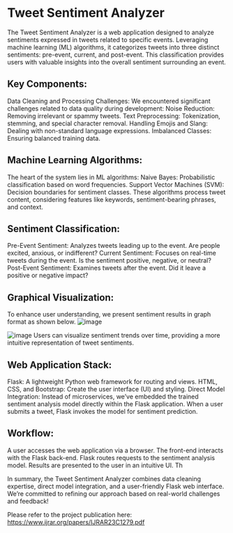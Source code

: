 # Tweet Sentiment Analyzer
The Tweet Sentiment Analyzer is a web application designed to analyze sentiments expressed in tweets related to specific events. Leveraging machine learning (ML) algorithms, it categorizes tweets into three distinct sentiments: pre-event, current, and post-event. This classification provides users with valuable insights into the overall sentiment surrounding an event.

## Key Components:
Data Cleaning and Processing Challenges:
We encountered significant challenges related to data quality during development:
Noise Reduction: Removing irrelevant or spammy tweets.
Text Preprocessing: Tokenization, stemming, and special character removal.
Handling Emojis and Slang: Dealing with non-standard language expressions.
Imbalanced Classes: Ensuring balanced training data.
## Machine Learning Algorithms:
The heart of the system lies in ML algorithms:
Naive Bayes: Probabilistic classification based on word frequencies.
Support Vector Machines (SVM): Decision boundaries for sentiment classes.
These algorithms process tweet content, considering features like keywords, sentiment-bearing phrases, and context.
## Sentiment Classification:
Pre-Event Sentiment: Analyzes tweets leading up to the event. Are people excited, anxious, or indifferent?
Current Sentiment: Focuses on real-time tweets during the event. Is the sentiment positive, negative, or neutral?
Post-Event Sentiment: Examines tweets after the event. Did it leave a positive or negative impact?
## Graphical Visualization:
To enhance user understanding, we present sentiment results in graph format as shown below.
![image](https://github.com/sandeepkumar1709/Sentiment-Analysis/assets/68548056/da84215f-44a9-48d3-85a4-40456eb80df8)


![image](https://github.com/sandeepkumar1709/Sentiment-Analysis/assets/68548056/3c7417fe-5ec5-44e3-b1a0-6945ded7f3b8)
Users can visualize sentiment trends over time, providing a more intuitive representation of tweet sentiments.
## Web Application Stack:
Flask: A lightweight Python web framework for routing and views.
HTML, CSS, and Bootstrap: Create the user interface (UI) and styling.
Direct Model Integration:
Instead of microservices, we’ve embedded the trained sentiment analysis model directly within the Flask application.
When a user submits a tweet, Flask invokes the model for sentiment prediction.
## Workflow:
A user accesses the web application via a browser.
The front-end interacts with the Flask back-end.
Flask routes requests to the sentiment analysis model.
Results are presented to the user in an intuitive UI.
Th


In summary, the Tweet Sentiment Analyzer combines data cleaning expertise, direct model integration, and a user-friendly Flask web interface. We’re committed to refining our approach based on real-world challenges and feedback!



Please refer to the project publication here: https://www.ijrar.org/papers/IJRAR23C1279.pdf
